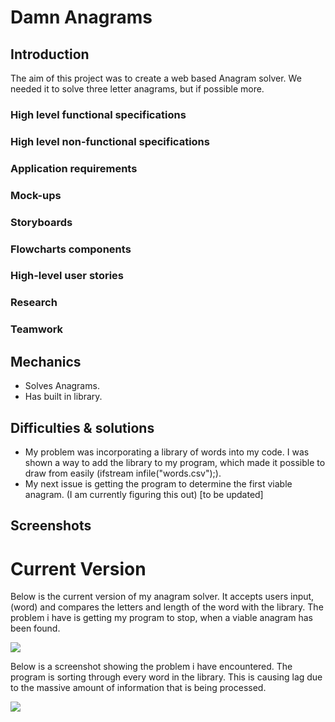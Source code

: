 # Damn Anagrams

## Introduction
The aim of this project was to create a web based Anagram solver. We needed it to solve three letter anagrams, but if possible more.

### High level functional specifications
### High level non-functional specifications
### Application requirements
### Mock-ups
### Storyboards
### Flowcharts components
### High-level user stories
### Research
### Teamwork

## Mechanics
- Solves Anagrams.
- Has built in library.

## Difficulties & solutions
- My problem was incorporating a library of words into my code. I was shown a way to add the library to my program, which made it possible to draw from easily (ifstream infile("words.csv");).
- My next issue is getting the program to determine the first viable anagram. (I am currently figuring this out) [to be updated]

## Screenshots

# Current Version
Below is the current version of my anagram solver. It accepts users input, (word) and compares the letters and length of the word with the library. The problem i have is getting my program to stop, when a viable anagram has been found.

![](https://i.imgur.com/ZXiPkO4.png)

Below is a screenshot showing the problem i have encountered. The program is sorting through every word in the library. This is causing lag due to the massive amount of information that is being processed. 

![](https://i.imgur.com/AqA4kEi.png)






